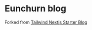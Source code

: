 # Eunchurn blog

Forked from [Tailwind Nextjs Starter Blog](https://github.com/timlrx/tailwind-nextjs-starter-blog)
